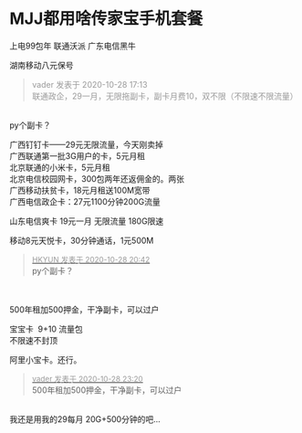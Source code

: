 # MJJ都用啥传家宝手机套餐


上电99包年 联通沃派 广东电信黑牛

湖南移动八元保号

<div class="quote"><blockquote><font color="#999999">vader 发表于 2020-10-28 17:13</font><br />
<font color="#999999">联通政企，29一月，无限拖副卡，副卡月费10，双不限（不限速不限流量）</font></blockquote></div><br />
py个副卡？

广西钉钉卡——29元无限流量，今天刚卖掉<br />
广西联通第一批3G用户的卡，5元月租<br />
北京联通的小米卡，5元月租<br />
北京电信校园网卡，300包两年还返佣金的。两张<br />
广西移动扶贫卡，18元月租送100M宽带<br />
广西电信政企卡：27元1100分钟200G流量

山东电信爽卡 19元一月 无限流量 180G限速

移动8元天悦卡，30分钟通话，1元500M

<div class="quote"><blockquote><font size="2"><a href="https://www.hostloc.com/forum.php?mod=redirect&amp;goto=findpost&amp;pid=9366099&amp;ptid=759461" target="_blank"><font color="#999999">HKYUN 发表于 2020-10-28 20:42</font></a></font><br />
py个副卡？</blockquote></div><br />
<br />
500年租加500押金，干净副卡，可以过户

宝宝卡&nbsp;&nbsp;9+10 流量包<br />
不限速不封顶<img src="static/image/smiley/default/lol.gif" smilieid="12" border="0" alt="" />

阿里小宝卡。还行。

<div class="quote"><blockquote><font size="2"><a href="https://www.hostloc.com/forum.php?mod=redirect&amp;goto=findpost&amp;pid=9366833&amp;ptid=759461" target="_blank"><font color="#999999">vader 发表于 2020-10-28 23:20</font></a></font><br />
500年租加500押金，干净副卡，可以过户</blockquote></div><br />
我还是用我的29每月 20G+500分钟的吧...
